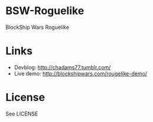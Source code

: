 # BSW-Roguelike
BlockShip Wars Roguelike

# Links
 * Devblog: http://chadams77.tumblr.com/
 * Live demo: http://blockshipwars.com/rougelike-demo/

# License
See LICENSE
